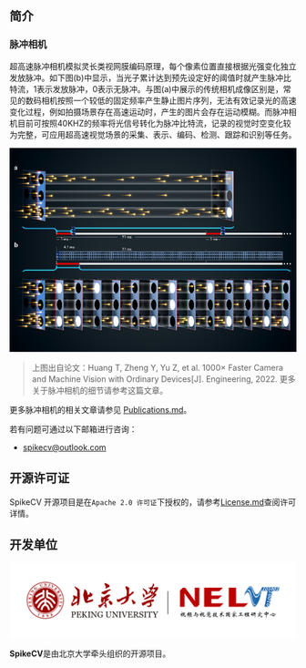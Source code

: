 ## 简介

### 脉冲相机

超高速脉冲相机模拟灵长类视网膜编码原理，每个像素位置直接根据光强变化独立发放脉冲。如下图(b)中显示，当光子累计达到预先设定好的阈值时就产生脉冲比特流，1表示发放脉冲，0表示无脉冲。与图(a)中展示的传统相机成像区别是，常见的数码相机按照一个较低的固定频率产生静止图片序列，无法有效记录光的高速变化过程，例如拍摄场景存在高速运动时，产生的图片会存在运动模糊。而脉冲相机目前可按照40KHZ的频率将光信号转化为脉冲比特流，记录的视觉时空变化较为完整，可应用超高速视觉场景的采集、表示、编码、检测、跟踪和识别等任务。 

![spike_camera](./docs/assets/spike_camera.png)

> 上图出自论文：Huang T, Zheng Y, Yu Z, et al. 1000× Faster Camera and Machine Vision with Ordinary Devices[J]. Engineering, 2022. 更多关于脉冲相机的细节请参考这篇文章。 

更多脉冲相机的相关文章请参见 [Publications.md](https://git.openi.org.cn/Cordium/SpikeCV/src/branch/master/Publications.md)。

若有问题可通过以下邮箱进行咨询：

* spikecv@outlook.com

## 开源许可证

SpikeCV 开源项目是在`Apache 2.0 许可证`下授权的，请参考[License.md](https://git.openi.org.cn/Cordium/SpikeCV/src/branch/master/License.md)查阅许可详情。

## 开发单位

<img src="./docs/assets/pku_logo2.png" alt="pku_logo" style="zoom: 100%;" />

**SpikeCV**是由北京大学牵头组织的开源项目。

